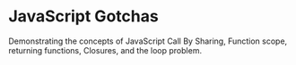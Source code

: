 # JavaScript Gotchas

Demonstrating the concepts of JavaScript Call By Sharing, Function scope, returning functions, Closures, and the loop problem.
